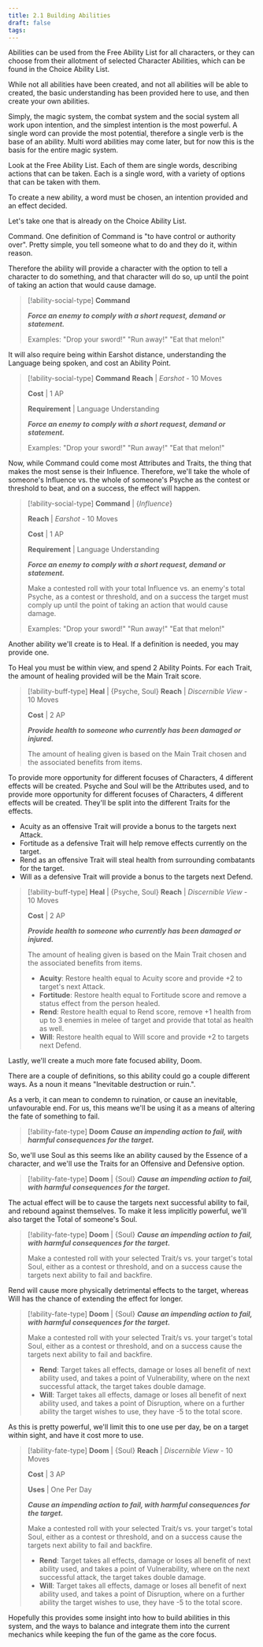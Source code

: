 ```yaml
---
title: 2.1 Building Abilities
draft: false
tags:
---
```

Abilities can be used from the Free Ability List for all characters, or they can choose from their allotment of selected Character Abilities, which can be found in the Choice Ability List.

While not all abilities have been created, and not all abilities will be able to created, the basic understanding has been provided here to use, and then create your own abilities.

Simply, the magic system, the combat system and the social system all work upon intention, and the simplest intention is the most powerful. A single word can provide the most potential, therefore a single verb is the base of an ability. Multi word abilities may come later, but for now this is the basis for the entire magic system.

Look at the Free Ability List. Each of them are single words, describing actions that can be taken. Each is a single word, with a variety of options that can be taken with them.

To create a new ability, a word must be chosen, an intention provided and an effect decided. 

Let's take one that is already on the Choice Ability List. 

Command. One definition of Command is "to have control or authority over". Pretty simple, you tell someone what to do and they do it, within reason.

Therefore the ability will provide a character with the option to tell a character to do something, and that character will do so, up until the point of taking an action that would cause damage.

> [!ability-social-type] **Command**
>
>***Force an enemy to comply with a short request, demand or statement.***
>
>Examples: "Drop your sword!" "Run away!" "Eat that melon!"

It will also require being within Earshot distance, understanding the Language being spoken, and cost an Ability Point.

> [!ability-social-type] **Command**
>**Reach** | *Earshot* - 10 Moves
>
>**Cost** | 1 AP
>
>**Requirement** | Language Understanding
>
>***Force an enemy to comply with a short request, demand or statement.***
>
>Examples: "Drop your sword!" "Run away!" "Eat that melon!"

Now, while Command could come most Attributes and Traits, the thing that makes the most sense is their Influence.
Therefore, we'll take the whole of someone's Influence vs. the whole of someone's Psyche as the contest or threshold to beat, and on a success, the effect will happen. 

> [!ability-social-type] **Command** | {*Influence*}
> 
>**Reach** | *Earshot* - 10 Moves
>
>**Cost** | 1 AP
>
>**Requirement** | Language Understanding
>
>***Force an enemy to comply with a short request, demand or statement.***
>
>Make a contested roll with your total Influence vs. an enemy's total Psyche, as a contest or threshold, and on a success the target must comply up until the point of taking an action that would cause damage.
>
>Examples: "Drop your sword!" "Run away!" "Eat that melon!"

Another ability we'll create is to Heal. If a definition is needed, you may provide one.

To Heal you must be within view, and spend 2 Ability Points. For each Trait, the amount of healing provided will be the Main Trait score.

> [!ability-buff-type] **Heal** | {Psyche, Soul}
>**Reach** | *Discernible View* - 10 Moves
>
>**Cost** | 2 AP
>
>***Provide health to someone who currently has been damaged or injured.***
>
>The amount of healing given is based on the Main Trait chosen and the associated benefits from items.

To provide more opportunity for different focuses of Characters, 4 different effects will be created. Psyche and Soul will be the Attributes used, and to provide more opportunity for different focuses of Characters, 4 different effects will be created. They'll be split into the different Traits for the effects. 
- Acuity as an offensive Trait will provide a bonus to the targets next Attack. 
- Fortitude as a defensive Trait will help remove effects currently on the target.
- Rend as an offensive Trait will steal health from surrounding combatants for the target.
- Will as a defensive Trait will provide a bonus to the targets next Defend.

> [!ability-buff-type] **Heal** | {Psyche, Soul}
>**Reach** | *Discernible View* - 10 Moves
>
>**Cost** | 2 AP
>
>***Provide health to someone who currently has been damaged or injured.***
>
>The amount of healing given is based on the Main Trait chosen and the associated benefits from items.
>
>- **Acuity**: Restore health equal to Acuity score and provide +2 to target's next Attack.
>- **Fortitude**: Restore health equal to Fortitude score and remove a status effect from the person healed.
>- **Rend**: Restore health equal to Rend score, remove +1 health from up to 3 enemies in melee of target and provide that total as health as well.
>- **Will**: Restore health equal to Will score and provide +2 to targets next Defend.

Lastly, we'll create a much more fate focused ability, Doom. 

There are a couple of definitions, so this ability could go a couple different ways. As a noun it means "Inevitable destruction or ruin.".

As a verb, it can mean to condemn to ruination, or cause an inevitable, unfavourable end.
For us, this means we'll be using it as a means of altering the fate of something to fail. 

> [!ability-fate-type] **Doom**
>***Cause an impending action to fail, with harmful consequences for the target.***

So, we'll use Soul as this seems like an ability caused by the Essence of a character, and we'll use the Traits for an Offensive and Defensive option.

> [!ability-fate-type] **Doom** | {Soul}
>***Cause an impending action to fail, with harmful consequences for the target.***

The actual effect will be to cause the targets next successful ability to fail, and rebound against themselves. To make it less implicitly powerful, we'll also target the Total of someone's Soul.

> [!ability-fate-type] **Doom** | {Soul}
>***Cause an impending action to fail, with harmful consequences for the target.***
>
>Make a contested roll with your selected Trait/s vs. your target's total Soul, either as a contest or threshold, and on a success cause the targets next ability to fail and backfire.

Rend will cause more physically detrimental effects to the target, whereas Will has the chance of extending the effect for longer. 

> [!ability-fate-type] **Doom** | {Soul}
>***Cause an impending action to fail, with harmful consequences for the target.***
>
>Make a contested roll with your selected Trait/s vs. your target's total Soul, either as a contest or threshold, and on a success cause the targets next ability to fail and backfire.
>
>- **Rend**: Target takes all effects, damage or loses all benefit of next ability used, and takes a point of Vulnerability, where on the next successful attack, the target takes double damage.
>- **Will**: Target takes all effects, damage or loses all benefit of next ability used, and takes a point of Disruption, where on a further ability the target wishes to use, they have -5 to the total score.

As this is pretty powerful, we'll limit this to one use per day, be on a target within sight, and have it cost more to use.

> [!ability-fate-type] **Doom** | {Soul}
>**Reach** | *Discernible View* - 10 Moves
>
>**Cost** | 3 AP
>
>**Uses** | One Per Day
>
>***Cause an impending action to fail, with harmful consequences for the target.***
>
>Make a contested roll with your selected Trait/s vs. your target's total Soul, either as a contest or threshold, and on a success cause the targets next ability to fail and backfire.
>
>- **Rend**: Target takes all effects, damage or loses all benefit of next ability used, and takes a point of Vulnerability, where on the next successful attack, the target takes double damage.
>- **Will**: Target takes all effects, damage or loses all benefit of next ability used, and takes a point of Disruption, where on a further ability the target wishes to use, they have -5 to the total score.

Hopefully this provides some insight into how to build abilities in this system, and the ways to balance and integrate them into the current mechanics while keeping the fun of the game as the core focus.








